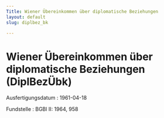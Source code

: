 ```yaml
---
Title: Wiener Übereinkommen über diplomatische Beziehungen
layout: default
slug: diplbez_bk

---
```


# Wiener Übereinkommen über diplomatische Beziehungen (DiplBezÜbk)

Ausfertigungsdatum
:   1961-04-18

Fundstelle
:   BGBl II: 1964, 958

